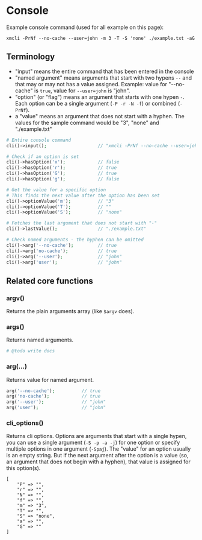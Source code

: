 # Console

Example console command (used for all example on this page):

```shell
xmcli -PrNf --no-cache --user=john -m 3 -T -S 'none' ./example.txt -aG
```

## Terminology

- "input" means the entire command that has been entered in the console
- "named argument" means arguments that start with two hypens `--` and that may or may not has a value assigned. Example: value for "--no-cache" is `true`, value for `--user=john` is "john".
- "option" (or "flag") means an argument that starts with one hypen `-`. Each option can be a single argument (`-P -r -N -f`) or combined (`-PrNf`).
- a "value" means an argument that does not start with a hyphen. The values for the sample command would be "3", "none" and "./example.txt"

```php
# Entire console command
cli()->input();                   // "xmcli -PrNf --no-cache --user=john -m 3 -T -S 'none' ./example.txt -aG"

# Check if an option is set
cli()->hasOption('x');            // false
cli()->hasOption('r');            // true
cli()->hasOption('G');            // true
cli()->hasOption('g');            // false

# Get the value for a specific option
# This finds the next value after the option has been set
cli()->optionValue('m');          // "3"
cli()->optionValue('T');          // ""
cli()->optionValue('S');          // "none"

# Fetches the last argument that does not start with "-"
cli()->lastValue();               // "./example.txt"

# Check named arguments - the hyphen can be omitted
cli()->arg('--no-cache');         // true
cli()->arg('no-cache');           // true
cli()->arg('--user');             // "john"
cli()->arg('user');               // "john"
```

## Related core functions

### argv()

Returns the plain arguments array (like `$argv` does).

### args()

Returns named arguments.

```php
# @todo write docs
```

### arg(...)

Returns value for named argument.

```php
arg('--no-cache');          // true
arg('no-cache');            // true
arg('--user');              // "john"
arg('user');                // "john"
```

### cli_options()

Returns cli options. Options are arguments that start with a single hypen, you can use 
a single argument (`-S -p -a -j`) for one option or specify multiple options in one
argument (`-Spaj`). The "value" for an option usually is an empty string.
But if the next argument after the option is a value (so, an argument that
does not begin with a hyphen), that value is assigned for this option(s).

```
[
    "P" => "",
    "r" => "",
    "N" => "",
    "f" => "",
    "m" => "3",
    "T" => "",
    "S" => "none",
    "a" => "",
    "G" => ""
]
```









